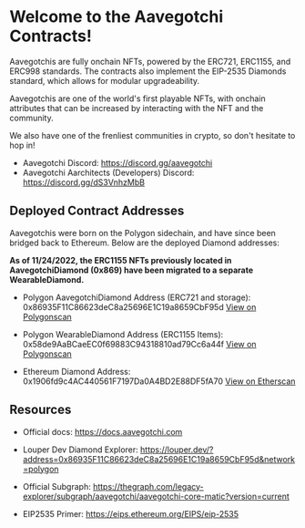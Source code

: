 # Welcome to the Aavegotchi Contracts!

Aavegotchis are fully onchain NFTs, powered by the ERC721, ERC1155, and ERC998 standards. The contracts also implement the EIP-2535 Diamonds standard, which allows for modular upgradeability. 

Aavegotchis are one of the world's first playable NFTs, with onchain attributes that can be increased by interacting with the NFT and the community. 

We also have one of the frenliest communities in crypto, so don't hesitate to hop in!

* Aavegotchi Discord: https://discord.gg/aavegotchi
* Aavegotchi Aarchitects (Developers) Discord: https://discord.gg/dS3VnhzMbB

## Deployed Contract Addresses

Aavegotchis were born on the Polygon sidechain, and have since been bridged back to Ethereum. Below are the deployed Diamond addresses:

**As of 11/24/2022, the ERC1155 NFTs previously located in AavegotchiDiamond (0x869) have been migrated to a separate WearableDiamond.**

* Polygon AavegotchiDiamond Address (ERC721 and storage): 0x86935F11C86623deC8a25696E1C19a8659CbF95d <a href="https://polygonscan.com/address/0x86935F11C86623deC8a25696E1C19a8659CbF95d">View on Polygonscan </a>

* Polygon WearableDiamond Address (ERC1155 Items): 0x58de9AaBCaeEC0f69883C94318810ad79Cc6a44f <a href="https://polygonscan.com/address/0x58de9AaBCaeEC0f69883C94318810ad79Cc6a44f">View on Polygonscan </a>

* Ethereum Diamond Address: 0x1906fd9c4AC440561F7197Da0A4BD2E88DF5fA70 <a href="https://etherscan.io/address/0x1906fd9c4AC440561F7197Da0A4BD2E88DF5fA70">View on Etherscan </a>

## Resources

* Official docs: https://docs.aavegotchi.com

* Louper Dev Diamond Explorer: https://louper.dev/?address=0x86935F11C86623deC8a25696E1C19a8659CbF95d&network=polygon

* Official Subgraph: https://thegraph.com/legacy-explorer/subgraph/aavegotchi/aavegotchi-core-matic?version=current

* EIP2535 Primer: https://eips.ethereum.org/EIPS/eip-2535

